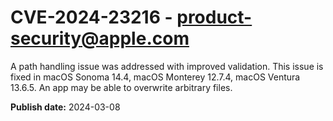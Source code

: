 # CVE-2024-23216 - product-security@apple.com

A path handling issue was addressed with improved validation. This issue is fixed in macOS Sonoma 14.4, macOS Monterey 12.7.4, macOS Ventura 13.6.5. An app may be able to overwrite arbitrary files.

**Publish date:** 2024-03-08
